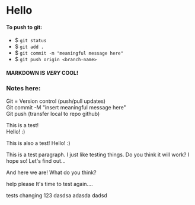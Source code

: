 # Hello
#### **To push to git:**
- $ `git status`
- $ `git add .`
- $ `git commit -m "meaningful message here"`
- $ `git push origin <branch-name>`

#### **MARKDOWN IS *VERY* COOL!**

### **Notes here:**
Git = Version control (push/pull updates) <br>
Git commit -M "insert meaningful message here" <br>
Git push (transfer local to repo github) <br>

This is a test! <br>
Hello! :)

This is also a test!
Hello! :)

<p>This is a test paragraph. I just like testing things. Do you think it will work? I hope so! Let's find out...<p> <p>And here we are! What do you think?<p>
help please
It's time to test again.... <br>

tests changing 123
dasdsa
adasda
dadsd
